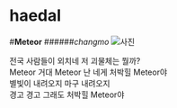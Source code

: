 # haedal
#__Meteor__
######_changmo_
![사진](http://image.genie.co.kr/Y/IMAGE/IMG_ALBUM/081/321/723/81321723_1575013966692_1_600x600.JPG)

전국 사람들이 외치네 저 괴물체는 뭘까?  
Meteor 거대 Meteor 난 네게 처박힐 Meteor야  
별빛이 내려오지 마구 내려오지  
경고 경고 그래도 처박힐 Meteor야

